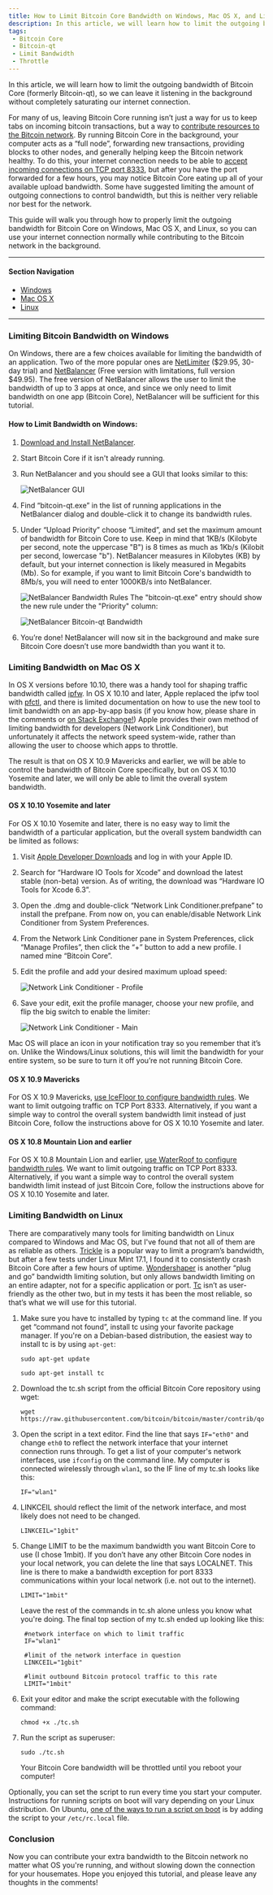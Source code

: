 ```yaml
---
title: How to Limit Bitcoin Core Bandwidth on Windows, Mac OS X, and Linux
description: In this article, we will learn how to limit the outgoing bandwidth of Bitcoin Core (formerly Bitcoin-qt), so we can leave it listening in the background without completely saturating our internet connection.
tags: 
 - Bitcoin Core
 - Bitcoin-qt
 - Limit Bandwidth
 - Throttle
---
```


In this article, we will learn how to limit the outgoing bandwidth of Bitcoin Core (formerly Bitcoin-qt), so we can leave it listening in the background without completely saturating our internet connection.

For many of us, leaving Bitcoin Core running isn’t just a way for us to keep tabs on incoming bitcoin transactions, but a way to [contribute resources to the Bitcoin network](https://bitcoin.org/en/full-node). By running Bitcoin Core in the background, your computer acts as a “full node”, forwarding new transactions, providing blocks to other nodes, and generally helping keep the Bitcoin network healthy. To do this, your internet connection needs to be able to [accept incoming connections on TCP port 8333](http://www.lurkmore.com/mining/port8333/), but after you have the port forwarded for a few hours, you may notice Bitcoin Core eating up all of your available upload bandwidth. Some have suggested limiting the amount of outgoing connections to control bandwidth, but this is neither very reliable nor best for the network.

This guide will walk you through how to properly limit the outgoing bandwidth for Bitcoin Core on Windows, Mac OS X, and Linux, so you can use your internet connection normally while contributing to the Bitcoin network in the background.

---

#### Section Navigation

- <a data-scroll href="#windows">Windows</a>
- <a data-scroll href="#macosx">Mac OS X</a>
- <a data-scroll href="#linux">Linux</a>

---

<a id="windows" name="windows"></a>

### Limiting Bitcoin Bandwidth on Windows

On Windows, there are a few choices available for limiting the bandwidth of an application. Two of the more popular ones are [NetLimiter](http://www.netlimiter.com/) ($29.95, 30-day trial) and [NetBalancer](https://netbalancer.com/) (Free version with limitations, full version $49.95). The free version of NetBalancer allows the user to limit the bandwidth of up to 3 apps at once, and since we only need to limit bandwidth on one app (Bitcoin Core), NetBalancer will be sufficient for this tutorial.

#### How to Limit Bandwidth on Windows:

1. [Download and Install NetBalancer](https://netbalancer.com/).

2. Start Bitcoin Core if it isn't already running.

3. Run NetBalancer and you should see a GUI that looks similar to this:

    ![NetBalancer GUI](../img/2015-7-16-how-to-limit-bandwidth-of-bitcoin-core-on-windows-mac-os-and-linux/netbalancer-1.png)

4. Find “bitcoin-qt.exe” in the list of running applications in the NetBalancer dialog and double-click it to change its bandwidth rules.

5. Under “Upload Priority” choose “Limited”, and set the maximum amount of bandwidth for Bitcoin Core to use. Keep in mind that 1KB/s (Kilobyte per second, note the uppercase "B") is 8 times as much as 1Kb/s (Kilobit per second, lowercase "b"). NetBalancer measures in Kilobytes (KB) by default, but your internet connection is likely measured in Megabits (Mb). So for example, if you want to limit Bitcoin Core's bandwidth to 8Mb/s, you will need to enter 1000KB/s into NetBalancer.

    ![NetBalancer Bandwidth Rules](../img/2015-7-16-how-to-limit-bandwidth-of-bitcoin-core-on-windows-mac-os-and-linux/netbalancer-2.png)
    The "bitcoin-qt.exe" entry should show the new rule under the "Priority" column:

    ![NetBalancer Bitcoin-qt Bandwidth](../img/2015-7-16-how-to-limit-bandwidth-of-bitcoin-core-on-windows-mac-os-and-linux/netbalancer-3.png)

6. You’re done! NetBalancer will now sit in the background and make sure Bitcoin Core doesn’t use more bandwidth than you want it to.

<a id="macosx" name="macosx"></a>

### Limiting Bandwidth on Mac OS X

In OS X versions before 10.10, there was a handy tool for shaping traffic bandwidth called [ipfw](https://www.freebsd.org/doc/handbook/firewalls-ipfw.html). In OS X 10.10 and later, Apple replaced the ipfw tool with [pfctl](https://www.freebsd.org/cgi/man.cgi?query=pfctl(8)&sektion=), and there is limited documentation on how to use the new tool to limit bandwidth on an app-by-app basis (if you know how, please share in the comments or [on Stack Exchange!](http://apple.stackexchange.com/q/196252/136618)) Apple provides their own method of limiting bandwidth for developers (Network Link Conditioner), but unfortunately it affects the network speed system-wide, rather than allowing the user to choose which apps to throttle.

The result is that on OS X 10.9 Mavericks and earlier, we will be able to control the bandwidth of Bitcoin Core specifically, but on OS X 10.10 Yosemite and later, we will only be able to limit the overall system bandwidth.

#### OS X 10.10 Yosemite and later

For OS X 10.10 Yosemite and later, there is no easy way to limit the bandwidth of a particular application, but the overall system bandwidth can be limited as follows:

1. Visit [Apple Developer Downloads](https://developer.apple.com/downloads/index.action?q=Hardware%20IO%20Tools) and log in with your Apple ID.

2. Search for “Hardware IO Tools for Xcode” and download the latest stable (non-beta) version. As of writing, the download was “Hardware IO Tools for Xcode 6.3”.

3. Open the .dmg and double-click “Network Link Conditioner.prefpane” to install the prefpane.
From now on, you can enable/disable Network Link Conditioner from System Preferences.

4. From the Network Link Conditioner pane in System Preferences, click “Manage Profiles”, then click the “+” button to add a new profile. I named mine “Bitcoin Core”.

5. Edit the profile and add your desired maximum upload speed:

    ![Network Link Conditioner  - Profile](../img/2015-7-16-how-to-limit-bandwidth-of-bitcoin-core-on-windows-mac-os-and-linux/nlc-1.png)

6. Save your edit, exit the profile manager, choose your new profile, and flip the big switch to enable the limiter:

    ![Network Link Conditioner - Main](../img/2015-7-16-how-to-limit-bandwidth-of-bitcoin-core-on-windows-mac-os-and-linux/nlc-2.png)

Mac OS will place an icon in your notification tray so you remember that it’s on. Unlike the Windows/Linux solutions, this will limit the bandwidth for your entire system, so be sure to turn it off you’re not running Bitcoin Core.

#### OS X 10.9 Mavericks

For OS X 10.9 Mavericks, [use IceFloor to configure bandwidth rules](http://www.techrepublic.com/article/configure-apples-built-in-network-firewall-with-icefloor/). We want to limit outgoing traffic on TCP Port 8333. Alternatively, if you want a simple way to control the overall system bandwidth limit instead of just Bitcoin Core, follow the instructions above for OS X 10.10 Yosemite and later.

#### OS X 10.8 Mountain Lion and earlier

For OS X 10.8 Mountain Lion and earlier, [use WaterRoof to configure bandwidth rules](http://naleid.com/blog/2008/10/06/how-the-other-half-lives-bandwidth-throttling-on-the-mac-using-waterroofipfw). We want to limit outgoing traffic on TCP Port 8333. Alternatively, if you want a simple way to control the overall system bandwidth limit instead of just Bitcoin Core, follow the instructions above for OS X 10.10 Yosemite and later.

<a id="linux" name="linux"></a>

### Limiting Bandwidth on Linux

There are comparatively many tools for limiting bandwidth on Linux compared to Windows and Mac OS, but I've found that not all of them are as reliable as others. [Trickle](http://linux.die.net/man/1/trickle) is a popular way to limit a program’s bandwidth, but after a few tests under Linux Mint 17.1, I found it to consistently crash Bitcoin Core after a few hours of uptime. [Wondershaper](https://github.com/magnific0/wondershaper) is another “plug and go” bandwidth limiting solution, but only allows bandwidth limiting on an entire adapter, not for a specific application or port. [Tc](http://linux.die.net/man/8/tc) isn’t as user-friendly as the other two, but in my tests it has been the most reliable, so that’s what we will use for this tutorial.

1. Make sure you have tc installed by typing `tc` at the command line. If you get “command not found”, install tc using your favorite package manager. If you're on a Debian-based distribution, the easiest way to install tc is by using `apt-get`:

       sudo apt-get update

       sudo apt-get install tc

2. Download the tc.sh script from the official Bitcoin Core repository using wget:

       wget https://raw.githubusercontent.com/bitcoin/bitcoin/master/contrib/qos/tc.sh

3. Open the script in a text editor. Find the line that says `IF="eth0"` and change `eth0` to reflect the network interface that your internet connection runs through. To get a list of your computer's network interfaces, use `ifconfig` on the command line. My computer is connected wirelessly through `wlan1`, so the IF line of my tc.sh looks like this:

       IF="wlan1"

4. LINKCEIL should reflect the limit of the network interface, and most likely does not need to be changed.

       LINKCEIL="1gbit"

5. Change LIMIT to be the maximum bandwidth you want Bitcoin Core to use (I chose 1mbit). If you don’t have any other Bitcoin Core nodes in your local network, you can delete the line that says LOCALNET. This line is there to make a bandwidth exception for port 8333 communications within your local network (i.e. not out to the internet).

       LIMIT="1mbit"

    Leave the rest of the commands in tc.sh alone unless you know what you're doing. The final top section of my tc.sh ended up looking like this:

        #network interface on which to limit traffic
        IF="wlan1"

        #limit of the network interface in question
        LINKCEIL="1gbit"

        #limit outbound Bitcoin protocol traffic to this rate
        LIMIT="1mbit"

6. Exit your editor and make the script executable with the following command:

       chmod +x ./tc.sh

7. Run the script as superuser:

       sudo ./tc.sh

   Your Bitcoin Core bandwidth will be throttled until you reboot your computer!

Optionally, you can set the script to run every time you start your computer. Instructions for running scripts on boot will vary depending on your Linux distribution. On Ubuntu, [one of the ways to run a script on boot](http://askubuntu.com/a/1199/379181) is by adding the script to your `/etc/rc.local` file.

### Conclusion

Now you can contribute your extra bandwidth to the Bitcoin network no matter what OS you're running, and without slowing down the connection for your housemates. Hope you enjoyed this tutorial, and please leave any thoughts in the comments!
